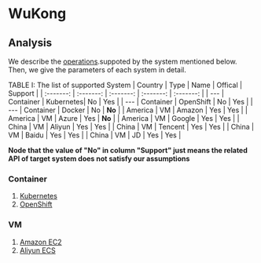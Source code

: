 # WuKong

##  Analysis

We describe the [operations](docs/Operations.md).suppoted by the system mentioned below.
Then, we give the parameters of each system in detail.


TABLE I: The list of supported System
|  Country  |   Type    |   Name    |  Offical  |  Support  |
| :-------: | :-------: | :-------: | :-------: | :-------: |
|  ---      | Container | Kubernetes|    No     |    Yes    |
|  ---      | Container | OpenShift |    No     |    Yes    |
|  ---      | Container |   Docker  |    No     |  **No**   |
|  America  |     VM    |   Amazon  |    Yes    |    Yes    |
|  America  |     VM    |   Azure   |    Yes    |  **No**   |
|  America  |     VM    |   Google  |    Yes    |    Yes    |
|  China    |     VM    |   Aliyun  |    Yes    |    Yes    |
|  China    |     VM    |   Tencent |    Yes    |    Yes    |
|  China    |     VM    |   Baidu   |    Yes    |    Yes    |
|  China    |     VM    |   JD      |    Yes    |    Yes    |

**Node that the value of "No" in column "Support" just means the related API
of target system does not satisfy our assumptions**


### Container

1. [Kubernetes](docs/Kubernetes-Analysis.md)
2. [OpenShift](docs/OpenShift-Analysis.md)


### VM
1. [Amazon EC2](docs/AmazonEc2-Analysis.md)
2. [Aliyun ECS](docs/AliyunECS-Analysis.md)
